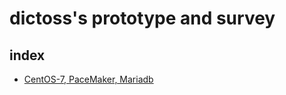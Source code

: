 # dictoss's prototype and survey

## index

- [CentOS-7, PaceMaker, Mariadb](cent7_pacemaker_mariadb.md)

